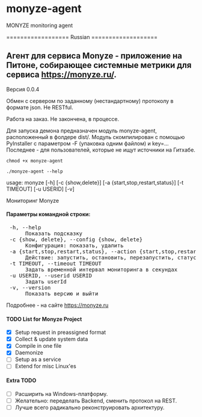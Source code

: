 # monyze-agent
MONYZE monitoring agent

================== Russian ===================

## Агент для сервиса Monyze - приложение на Питоне, собирающее системные метрики для сервиса https://monyze.ru/. 

Версия 0.0.4

Обмен с сервером по заданному (нестандартному) протоколу в формате json. Не RESTful.

Работа на заказ. Не закончена, в процессе.

Для запуска демона предназначен модуль monyze-agent, расположенный в фолдере dist/. Модуль скомпилирован с помощью PyInstaller с параметром -F (упаковка одним файлом) и key=... Последнее - для пользователей, которые не ищут источники на Гитхабе.

<code>chmod +x monyze-agent</code>

<code>./monyze-agent --help</code>

usage: monyze [-h] [-c {show,delete}] [-a {start,stop,restart,status}]
              [-t TIMEOUT] [-u USERID] [-v]

Мониторинг Monyze

#### Параметры командной строки:
<pre>
 -h, --help
      Показать подсказку
 -c {show, delete}, --config {show, delete}
      Конфигурация: показать, удалить
 -a {start,stop,restart,status}, --action {start,stop,restart,status}
      Действие: запустить, остановить, перезапустить, статус
 -t TIMEOUT, --timeout TIMEOUT
      Задать временной интервал мониторинга в секундах
 -u USERID, --userid USERID
      Задать userId
 -v, --version
      Показать версию и выйти
</pre>
Подробнее - на сайте https://monyze.ru

#### TODO List for Monyze Project

- [x] Setup request in preassigned format
- [x] Collect & update system data
- [x] Compile in one file
- [x] Daemonize
- [ ] Setup as a service
- [ ] Extend for misc Linux'es

#### Extra TODO
- [ ] Расширить на Windows-платформу.
- [ ] Желательно: переделать Backend, сменить протокол на REST.
- [ ] Лучше всего радикально реконструировать архитектуру.
